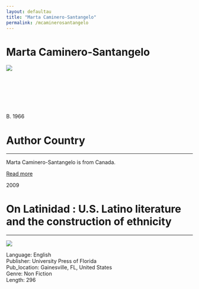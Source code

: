 ```yaml
---
layout: defaultau
title: "Marta Caminero-Santangelo"
permalink: /mcaminerosantangelo
---
```

<!-- partial:index.partial.html -->
<div class="content">
    <h1>Marta Caminero-Santangelo</h1>
    <div class="quote">
        <div><img src="https://m.media-amazon.com/images/I/A12ttRllYPL._SX450_.jpg" class="logo"></div>
    </div>
    <div class="timeline">
        <div style="padding-bottom:100px;"></div>
        <div class="block">
            <div class="date right"><p class="right"> B. 1966 </p></div>
            <div class="dot"></div>
            <div class="left first">
                <h1>Author Country</h1><hr>
            <p>Marta Caminero-Santangelo is from Canada.</p>
                <a href="#" target="_blank">Read more</a>
            </div>
        </div>
        <div class="block">
            <div class="date left"><p class="left">2009</p></div>
            <div class="dot"></div>
            <div class="right">
                <h1>On Latinidad : U.S. Latino literature and the construction of ethnicity</h1><hr>
                <p><img src="https://images-na.ssl-images-amazon.com/images/I/417WycnFiSL._SX331_BO1,204,203,200_.jpg"></p>
                <p>
                Language: English <br/> 
                Publisher: University Press of Florida	 <br/>
                Pub_location: Gainesville, FL, United States <br/>
                Genre: Non Fiction<br/>
                Length: 296 <br/>                </p>
            </div>
        </div>

<!-- partial -->
  <script src='https://cdnjs.cloudflare.com/ajax/libs/jquery/3.1.1/jquery.min.js'></script><script  src="assets/js/authorscript.js"></script>
